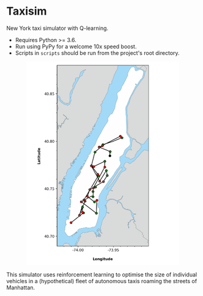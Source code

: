 # Taxisim

New York taxi simulator with Q-learning.

* Requires Python >= 3.6.
* Run using PyPy for a welcome 10x speed boost.
* Scripts in `scripts` should be run from the project's root directory.

<p align="center">
    <img src="data/path.png" width="400px">
</p>

This simulator uses reinforcement learning to optimise the size of individual vehicles in a (hypothetical) fleet of autonomous taxis roaming the streets of Manhattan.

